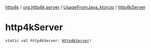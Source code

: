 [http4k](../../index.md) / [org.http4k.server](../index.md) / [UsageFromJava_ktorcio](index.md) / [http4kServer](./http4k-server.md)

# http4kServer

`static val http4kServer: `[`Http4kServer`](../-http4k-server/index.md)`!`